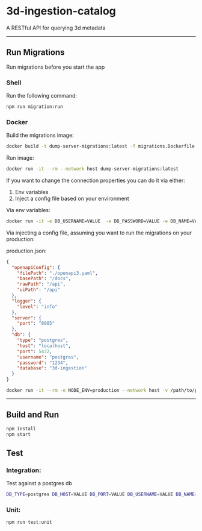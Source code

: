 # 3d-ingestion-catalog

A RESTful API for querying 3d metadata

----------------------------------------

## Run Migrations
Run migrations before you start the app

### Shell
Run the following command:

```sh
npm run migration:run
```

### Docker
Build the migrations image:

```sh
docker build -t dump-server-migrations:latest -f migrations.Dockerfile .
```
Run image:
```sh
docker run -it --rm --network host dump-server-migrations:latest
```

If you want to change the connection properties you can do it via either:
1. Env variables
2. Inject a config file based on your environment


Via env variables:
```sh
docker run -it -e DB_USERNAME=VALUE  -e DB_PASSWORD=VALUE -e DB_NAME=VALUE -e DB_TYPE=VALUE -e DB_HOST=VALUE -e DB_PORT=VALUE --rm --network host dump-server-migrations:latest
```

Via injecting a config file, assuming you want to run the migrations on your production:

production.json:
```json
{
  "openapiConfig": {
    "filePath": "./openapi3.yaml",
    "basePath": "/docs",
    "rawPath": "/api",
    "uiPath": "/api"
  },
  "logger": {
    "level": "info"
  },
  "server": {
    "port": "8085"
  },
  "db": {
    "type": "postgres",
    "host": "localhost",
    "port": 5432,
    "username": "postgres",
    "password": "1234",
    "database": "3d-ingestion"
  }
}
```
```sh
docker run -it --rm -e NODE_ENV=production --network host -v /path/to/proudction.json:/usr/app/config/production.json dump-server-migrations:latest
```
-------------------------------------------------------

## Build and Run

```sh
npm install
npm start
```
## Test
### Integration:
Test against a postgres db

```sh
DB_TYPE=postgres DB_HOST=VALUE DB_PORT=VALUE DB_USERNAME=VALUE DB_NAME=VALUE DB_PASSWORD=VALUE npm run test:integration
```

### Unit:
```sh
npm run test:unit
```
